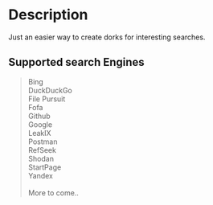 # Description

Just an easier way to create dorks for interesting searches.

## Supported search Engines

> Bing<br>
> DuckDuckGo<br>
> File Pursuit<br>
> Fofa <br>
> Github <br>
> Google <br>
> LeakIX <br>
> Postman <br>
> RefSeek <br>
> Shodan <br>
> StartPage <br>
> Yandex <br><br>
> More to come..<br>